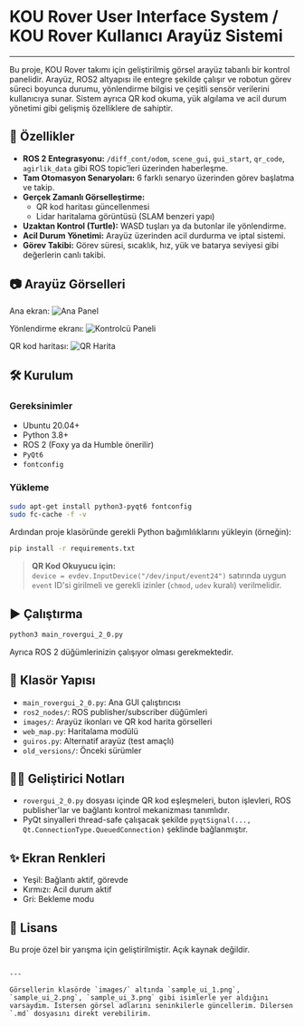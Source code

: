 # KOU Rover User Interface System / KOU Rover Kullanıcı Arayüz Sistemi

---

Bu proje, KOU Rover takımı için geliştirilmiş görsel arayüz tabanlı bir kontrol panelidir. Arayüz, ROS2 altyapısı ile entegre şekilde çalışır ve robotun görev süreci boyunca durumu, yönlendirme bilgisi ve çeşitli sensör verilerini kullanıcıya sunar. Sistem ayrıca QR kod okuma, yük algılama ve acil durum yönetimi gibi gelişmiş özelliklere de sahiptir.

## 🚀 Özellikler

- **ROS 2 Entegrasyonu:** `/diff_cont/odom`, `scene_gui`, `gui_start`, `qr_code`, `agirlik_data` gibi ROS topic’leri üzerinden haberleşme.
- **Tam Otomasyon Senaryoları:** 6 farklı senaryo üzerinden görev başlatma ve takip.
- **Gerçek Zamanlı Görselleştirme:**
  - QR kod haritası güncellenmesi
  - Lidar haritalama görüntüsü (SLAM benzeri yapı)
- **Uzaktan Kontrol (Turtle):** WASD tuşları ya da butonlar ile yönlendirme.
- **Acil Durum Yönetimi:** Arayüz üzerinden acil durdurma ve iptal sistemi.
- **Görev Takibi:** Görev süresi, sıcaklık, hız, yük ve batarya seviyesi gibi değerlerin canlı takibi.

## 📷 Arayüz Görselleri

Ana ekran:
![Ana Panel](./images/sample_ui_1.png)

Yönlendirme ekranı:
![Kontrolcü Paneli](./images/sample_ui_2.png)

QR kod haritası:
![QR Harita](./images/sample_ui_3.png)

## 🛠️ Kurulum

### Gereksinimler

- Ubuntu 20.04+
- Python 3.8+
- ROS 2 (Foxy ya da Humble önerilir)
- `PyQt6`
- `fontconfig`

### Yükleme

```bash
sudo apt-get install python3-pyqt6 fontconfig
sudo fc-cache -f -v
```

Ardından proje klasöründe gerekli Python bağımlılıklarını yükleyin (örneğin):

```bash
pip install -r requirements.txt
```

> **QR Kod Okuyucu için:**  
> `device = evdev.InputDevice("/dev/input/event24")` satırında uygun `event` ID'si girilmeli ve gerekli izinler (`chmod`, `udev` kuralı) verilmelidir.

## ▶️ Çalıştırma

```bash
python3 main_rovergui_2_0.py
```

Ayrıca ROS 2 düğümlerinizin çalışıyor olması gerekmektedir.

## 📂 Klasör Yapısı

- `main_rovergui_2_0.py`: Ana GUI çalıştırıcısı
- `ros2_nodes/`: ROS publisher/subscriber düğümleri
- `images/`: Arayüz ikonları ve QR kod harita görselleri
- `web_map.py`: Haritalama modülü
- `guiros.py`: Alternatif arayüz (test amaçlı)
- `old_versions/`: Önceki sürümler

## 👨‍💻 Geliştirici Notları

- `rovergui_2_0.py` dosyası içinde QR kod eşleşmeleri, buton işlevleri, ROS publisher'lar ve bağlantı kontrol mekanizması tanımlıdır.
- PyQt sinyalleri thread-safe çalışacak şekilde `pyqtSignal(..., Qt.ConnectionType.QueuedConnection)` şeklinde bağlanmıştır.

## ✨ Ekran Renkleri

- Yeşil: Bağlantı aktif, görevde
- Kırmızı: Acil durum aktif
- Gri: Bekleme modu

## 📜 Lisans

Bu proje özel bir yarışma için geliştirilmiştir. Açık kaynak değildir.
```

---

Görsellerin klasörde `images/` altında `sample_ui_1.png`, `sample_ui_2.png`, `sample_ui_3.png` gibi isimlerle yer aldığını varsaydım. İstersen görsel adlarını seninkilerle güncellerim. Dilersen `.md` dosyasını direkt verebilirim.
